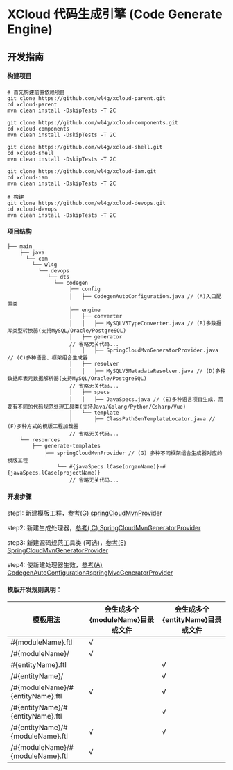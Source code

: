 # XCloud 代码生成引擎 (Code Generate Engine)

## 开发指南

#### 构建项目

```
# 首先构建前置依赖项目
git clone https://github.com/wl4g/xcloud-parent.git
cd xcloud-parent
mvn clean install -DskipTests -T 2C

git clone https://github.com/wl4g/xcloud-components.git
cd xcloud-components
mvn clean install -DskipTests -T 2C

git clone https://github.com/wl4g/xcloud-shell.git
cd xcloud-shell
mvn clean install -DskipTests -T 2C

git clone https://github.com/wl4g/xcloud-iam.git
cd xcloud-iam
mvn clean install -DskipTests -T 2C

# 构建
git clone https://github.com/wl4g/xcloud-devops.git
cd xcloud-devops
mvn clean install -DskipTests -T 2C
```

#### 项目结构
```
├── main
    ├── java
      └── com
    	└── wl4g
          └── devops
             └── dts
               └── codegen
                    ├── config
                    │   ├── CodegenAutoConfiguration.java // (A)入口配置类
                    ├── engine
                    │   ├── converter
                    │   │   ├── MySQLV5TypeConverter.java // (B)多数据库类型转换器(支持MySQL/Oracle/PostgreSQL)
                    │   ├── generator
                    // 省略无关代码...
                    │   │   ├── SpringCloudMvnGeneratorProvider.java // (C)多种语言、框架组合生成器
                    │   ├── resolver
                    │   │   ├── MySQLV5MetadataResolver.java // (D)多种数据库表元数据解析器(支持MySQL/Oracle/PostgreSQL)
                    // 省略无关代码...
                    │   ├── specs
                    │   │   ├── JavaSpecs.java // (E)多种语言项目生成，需要有不同的代码规范处理工具类(支持Java/Golang/Python/Csharp/Vue)
                    │   └── template
                    │       ├── ClassPathGenTemplateLocator.java // (F)多种方式的模版工程加载器
                    // 省略无关代码...
    └── resources
        ├── generate-templates
            ├── springCloudMvnProvider // (G) 多种不同框架组合生成器对应的模版工程
                └── #{javaSpecs.lCase(organName)}-#{javaSpecs.lCase(projectName)}
                    // 省略无关代码...

```


#### 开发步骤
step1: 新建模版工程，[参考(G) springCloudMvnProvider](src/main/resources/generate-templates/springCloudMvnProvider)

step2: 新建生成处理器，[参考( C) SpringCloudMvnGeneratorProvider](src/main/java/com/wl4g/devops/dts/codegen/engine/generator/SpringCloudMvnGeneratorProvider.java)

step3: 新建源码规范工具类 (可选)，[参考(E) SpringCloudMvnGeneratorProvider](src/main/java/com/wl4g/devops/dts/codegen/engine/naming/SpringCloudMvnGeneratorProvider.java)

step4: 使新建处理器生效，[参考(A) CodegenAutoConfiguration#springMvcGeneratorProvider](src/main/java/com/wl4g/devops/dts/codegen/config/CodegenAutoConfiguration.java#springMvcGeneratorProvider)


#### 模版开发规则说明：

|模板用法|会生成多个{moduleName}目录或文件|会生成多个{entityName}目录或文件|
|-|-|-|
|#{moduleName}.ftl|√||
|/#{moduleName}/|√||
|#{entityName}.ftl||√|
|/#{entityName}/||√|
|/#{moduleName}/#{entityName}.ftl|√|√|
|/#{entityName}/#{entityName}.ftl||√|
|/#{entityName}/#{moduleName}.ftl|√|√|
|/#{moduleName}/#{moduleName}.ftl|√||